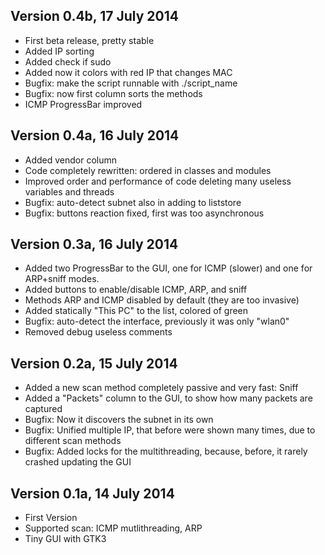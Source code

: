 Version 0.4b, 17 July 2014
---
- First beta release, pretty stable
- Added IP sorting
- Added check if sudo
- Added now it colors with red IP that changes MAC
- Bugfix: make the script runnable with ./script_name
- Bugfix: now first column sorts the methods
- ICMP ProgressBar improved

Version 0.4a, 16 July 2014
---
- Added vendor column
- Code completely rewritten: ordered in classes and modules
- Improved order and performance of code deleting many useless
variables and threads
- Bugfix: auto-detect subnet also in adding to liststore
- Bugfix: buttons reaction fixed, first was too asynchronous

Version 0.3a, 16 July 2014
---
- Added two ProgressBar to the GUI, one for ICMP (slower) and one for
ARP+sniff modes.
- Added buttons to enable/disable ICMP, ARP, and sniff
- Methods ARP and ICMP disabled by default (they are too invasive)
- Added statically "This PC" to the list, colored of green
- Bugfix: auto-detect the interface, previously it was only "wlan0"
- Removed debug useless comments

Version 0.2a, 15 July 2014
---
- Added a new scan method completely passive and very fast: Sniff
- Added a "Packets" column to the GUI, to show how many packets are captured
- Bugfix: Now it discovers the subnet in its own
- Bugfix: Unified multiple IP, that before were shown many times,
due to different scan methods
- Bugfix: Added locks for the multithreading, because, before, it
rarely crashed updating the GUI

Version 0.1a, 14 July 2014
---
- First Version
- Supported scan: ICMP mutlithreading, ARP
- Tiny GUI with GTK3